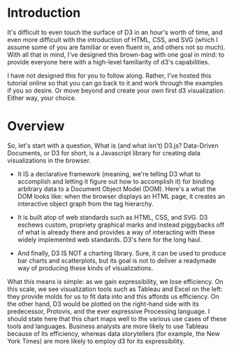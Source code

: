 # Introduction

It's difficult to even touch the surface of D3 in an hour's worth of time, and even more difficult with the introduction of HTML, CSS, and SVG (which I assume some of you are familiar or even fluent in, and others not so much). With all that in mind, I've designed this brown-bag with one goal in mind: to provide everyone here with a high-level familiarity of d3's capabilities.

I have not designed this for you to follow along. Rather, I've hosted this tutorial online so that you can go back to it and work through the examples if you so desire. Or move beyond and create your own first d3 visualization. Either way, your choice.

# Overview

So, let's start with a question, What is (and what isn't) D3.js? Data-Driven Documents, or D3 for short, is a Javascript library for creating data visualizations in the browser.

* It IS a declarative framework (meaning, we're telling D3 what to accomplish and letting it figure out how to accomplish it) for binding arbitrary data to a Document Object Model (DOM). Here's a what the DOM looks like: when the browser displays an HTML page, it creates an interactive object graph from the tag hierarchy.

* It is built atop of web standards such as HTML, CSS, and SVG. D3 eschews custom, propriety graphical marks and instead piggybacks off of what is already there and provides a way of interacting with these widely implemented web standards. D3's here for the long haul.

* And finally, D3 IS NOT a charting library. Sure, it can be used to produce bar charts and scatterplots, but its goal is not to deliver a readymade way of producing these kinds of visualizations.

What this means is simple: as we gain expressibility, we lose efficiency. On this scale, we see visualization tools such as Tableau and Excel on the left: they provide molds for us to fit data into and this affords us efficiency. On the other hand, D3 would be plotted on the right-hand side with its predecessor, Protovis, and the ever expressive Processing language. I should state here that this chart maps well to the various use cases of these tools and languages. Business analysts are more likely to use Tableau because of its efficiency, whereas data storytellers (for example, the New York Times) are more likely to employ d3 for its expressibility.